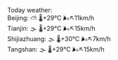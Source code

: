 Today weather:  
Beijing: ⛅️  🌡️+29°C 🌬️↖11km/h  
Tianjin: 🌫  🌡️+29°C 🌬️↖15km/h  
Shijiazhuang: 🌫  🌡️+30°C 🌬️↖7km/h  
Tangshan: 🌫  🌡️+29°C 🌬️↖15km/h  
